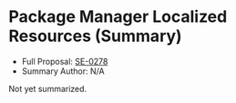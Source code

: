 # Package Manager Localized Resources (Summary)

* Full Proposal: [SE-0278](https://github.com/apple/swift-evolution/blob/main/proposals/0278-package-manager-localized-resources.md)
* Summary Author: N/A

Not yet summarized.
